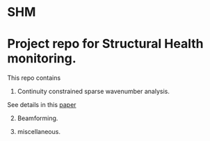 # SHM
Project repo for Structural Health monitoring.
===

This repo contains

1. Continuity constrained sparse wavenumber analysis.

See details in this [paper](http://asa.scitation.org/doi/10.1121/1.4974063)

2. Beamforming.

3. miscellaneous.
